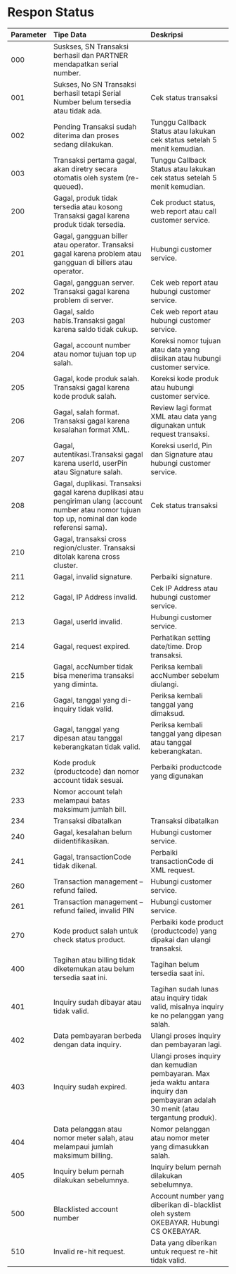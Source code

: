 # Respon Status

| Parameter | Tipe Data                                                                            | Deskripsi            |
| :-------- | :----------------------------------------------------------------------------------- | :------------------- |
| 000       | Suskses, SN Transaksi berhasil dan PARTNER mendapatkan serial number.                |                      |
| 001       | Sukses, No SN Transaksi berhasil tetapi Serial Number belum tersedia atau tidak ada. | Cek status transaksi |
| 002       | Pending Transaksi sudah diterima dan proses sedang dilakukan.  | Tunggu Callback Status atau lakukan cek status setelah 5 menit kemudian.|
| 003       | Transaksi pertama gagal, akan diretry secara otomatis oleh system (re-queued).| Tunggu Callback Status atau lakukan cek status setelah 5 menit kemudian.|
| 200       | Gagal, produk tidak tersedia atau kosong Transaksi gagal karena produk tidak tersedia.                | Cek product status, web report atau call customer service.                     |
| 201       | Gagal, gangguan biller atau operator. Transaksi gagal karena problem atau gangguan di billers atau operator. |Hubungi customer service.|
| 202       | Gagal, gangguan server. Transaksi gagal karena problem di server.               | Cek web report atau hubungi customer service.                     |
| 203       | Gagal, saldo habis.Transaksi gagal karena saldo tidak cukup.                | Cek web report atau hubungi customer service.                     |
| 204       | Gagal, account number atau nomor tujuan top up salah. |Koreksi nomor tujuan atau data yang diisikan atau hubungi customer service. |
| 205       | Gagal, kode produk salah. Transaksi gagal karena kode produk salah.                 |Koreksi kode produk atau hubungi customer service. |
| 206       | Gagal, salah format. Transaksi gagal karena kesalahan format XML. | Review lagi format XML atau data yang digunakan untuk request transaksi. |
| 207       | Gagal, autentikasi.Transaksi gagal karena userId, userPin atau Signature salah. | Koreksi userId, Pin dan Signature atau hubungi customer service.  |
| 208       | Gagal, duplikasi. Transaksi gagal karena duplikasi atau pengiriman ulang (account number atau nomor tujuan top up, nominal dan kode referensi sama).|Cek status transaksi|
| 210       | Gagal, transaksi cross region/cluster. Transaksi ditolak karena cross cluster.  |                      |
| 211       | Gagal, invalid signature.                |   Perbaiki signature.                    |
| 212       | Gagal, IP Address invalid.               | Cek IP Address atau hubungi customer service.|
| 213       | Gagal, userId invalid.                |  Hubungi customer service.                    |
| 214       | Gagal, request expired.                | Perhatikan setting date/time. Drop transaksi.                     |
| 215       | Gagal, accNumber tidak bisa menerima transaksi yang diminta. | Periksa kembali accNumber sebelum diulangi. |
| 216       | Gagal, tanggal yang di-inquiry tidak valid.                 | Periksa kembali tanggal yang dimaksud. |
| 217       | Gagal, tanggal yang dipesan atau tanggal keberangkatan tidak valid.                |Periksa kembali tanggal yang dipesan atau tanggal keberangkatan.|
| 232       | Kode produk (productcode) dan nomor account tidak sesuai.  | Perbaiki productcode yang digunakan  |
| 233       | Nomor account telah melampaui batas maksimum jumlah bill.                |                      |
| 234       | Transaksi dibatalkan  | Transaksi dibatalkan  |
| 240       | Gagal, kesalahan belum diidentifikasikan.                |Hubungi customer service.                      |
| 241       | Gagal, transactionCode tidak dikenal.  |  Perbaiki transactionCode di XML request. |
| 260       | Transaction management – refund failed.                | Hubungi customer service. |
| 261       | Transaction management – refund failed, invalid PIN                 | Hubungi customer service.  |
| 270       | Kode product salah untuk check status product.               |Perbaiki kode product (productcode) yang dipakai dan ulangi transaksi.  |
| 400       | Tagihan atau billing tidak diketemukan atau belum tersedia saat ini.               |Tagihan belum tersedia saat ini.|
| 401       | Inquiry sudah dibayar atau tidak valid.                |Tagihan sudah lunas atau inquiry tidak valid, misalnya inquiry ke no pelanggan yang salah.|
| 402       | Data pembayaran berbeda dengan data inquiry.                | Ulangi proses inquiry dan pembayaran lagi. |
| 403       | Inquiry sudah expired.                | Ulangi proses inquiry dan kemudian pembayaran. Max jeda waktu antara inquiry dan pembayaran adalah 30 menit (atau tergantung produk).|
| 404       | Data pelanggan atau nomor meter salah, atau melampaui jumlah maksimum billing.| Nomor pelanggan atau nomor meter yang dimasukkan salah. |
| 405       | Inquiry belum pernah dilakukan sebelumnya. |Inquiry belum pernah dilakukan sebelumnya.|
| 500       | Blacklisted account number                | Account number yang diberikan di-blacklist oleh system OKEBAYAR. Hubungi CS OKEBAYAR.  |
| 510       | Invalid re-hit request.               | Data yang diberikan untuk request re-hit tidak valid. |
